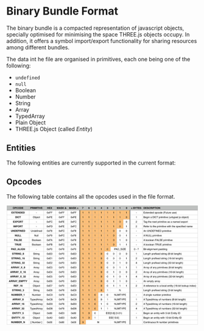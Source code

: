
# Binary Bundle Format

The binary bundle is a compacted representation of javascript objects, specially optimised for minimising the space THREE.js objects occupy. In addition, it offers a symbol import/export functionality for sharing resources among different bundles.

The data int he file are organised in primitives, each one being one of the following:

* `undefined`
* `null`
* Boolean
* Number
* String
* Array
* TypedArray
* Plain Object
* THREE.js Object (called _Entity_)

## Entities

The following entities are currently supported in the current format:

## Opcodes

The following table contains all the opcodes used in the file format.

<img src="//raw.githubusercontent.com/wavesoft/three-bundles/master/doc/opcodes.jpg" />
